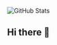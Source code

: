 ![GitHub Stats](https://github-readme-stats.vercel.app/api?username=archdesai&count_private=true&show_icons=true&theme=dark)
## Hi there 👋

<!--
**SemdiankinaHalyna/SemdiankinaHalyna** is a ✨ _special_ ✨ repository because its `README.md` (this file) appears on your GitHub profile.

Here are some ideas to get you started:

- 🔭 I’m currently working on ...
- 🌱 I’m currently learning ...
- 👯 I’m looking to collaborate on ...
- 🤔 I’m looking for help with ...
- 💬 Ask me about ...
- 📫 How to reach me: ...
- 😄 Pronouns: ...
- ⚡ Fun fact: ...
-->
